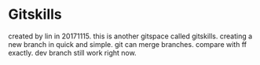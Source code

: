# Gitskills
created by lin in 20171115.
this is another gitspace called gitskills.
creating a new branch in quick and simple.
git can merge branches.
compare with ff exactly.
dev branch still work right now.
